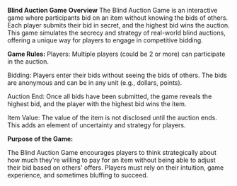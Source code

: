 **Blind Auction Game**
**Overview**
The Blind Auction Game is an interactive game where participants bid on an item without knowing the bids of others. Each player submits their bid in secret, and the highest bid wins the auction. This game simulates the secrecy and strategy of real-world blind auctions, offering a unique way for players to engage in competitive bidding.

**Game Rules:**
Players: Multiple players (could be 2 or more) can participate in the auction.

Bidding: Players enter their bids without seeing the bids of others. The bids are anonymous and can be in any unit (e.g., dollars, points).

Auction End: Once all bids have been submitted, the game reveals the highest bid, and the player with the highest bid wins the item.

Item Value: The value of the item is not disclosed until the auction ends. This adds an element of uncertainty and strategy for players.


**Purpose of the Game:**

The Blind Auction Game encourages players to think strategically about how much they're willing to pay for an item without being able to adjust their bid based on others' offers. Players must rely on their intuition, game experience, and sometimes bluffing to succeed.
